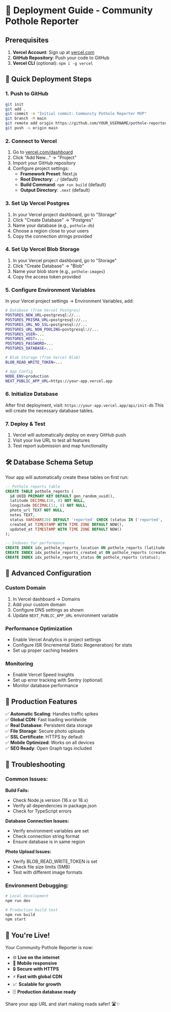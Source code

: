 # 🚀 Deployment Guide - Community Pothole Reporter

## Prerequisites

1. **Vercel Account**: Sign up at [vercel.com](https://vercel.com)
2. **GitHub Repository**: Push your code to GitHub
3. **Vercel CLI** (optional): `npm i -g vercel`

## 🎯 Quick Deployment Steps

### 1. **Push to GitHub**
```bash
git init
git add .
git commit -m "Initial commit: Community Pothole Reporter MVP"
git branch -M main
git remote add origin https://github.com/YOUR_USERNAME/pothole-reporter.git
git push -u origin main
```

### 2. **Connect to Vercel**
1. Go to [vercel.com/dashboard](https://vercel.com/dashboard)
2. Click "Add New..." → "Project"
3. Import your GitHub repository
4. Configure project settings:
   - **Framework Preset**: Next.js
   - **Root Directory**: `./` (default)
   - **Build Command**: `npm run build` (default)
   - **Output Directory**: `.next` (default)

### 3. **Set Up Vercel Postgres** 
1. In your Vercel project dashboard, go to "Storage"
2. Click "Create Database" → "Postgres"
3. Name your database (e.g., `pothole-db`)
4. Choose a region close to your users
5. Copy the connection strings provided

### 4. **Set Up Vercel Blob Storage**
1. In your Vercel project dashboard, go to "Storage"  
2. Click "Create Database" → "Blob"
3. Name your blob store (e.g., `pothole-images`)
4. Copy the access token provided

### 5. **Configure Environment Variables**
In your Vercel project settings → Environment Variables, add:

```bash
# Database (from Vercel Postgres)
POSTGRES_NEW_URL=postgresql://...
POSTGRES_PRISMA_URL=postgresql://...
POSTGRES_URL_NO_SSL=postgresql://...
POSTGRES_URL_NON_POOLING=postgresql://...
POSTGRES_USER=...
POSTGRES_HOST=...
POSTGRES_PASSWORD=...
POSTGRES_DATABASE=...

# Blob Storage (from Vercel Blob)
BLOB_READ_WRITE_TOKEN=...

# App Config
NODE_ENV=production
NEXT_PUBLIC_APP_URL=https://your-app.vercel.app
```

### 6. **Initialize Database**
After first deployment, visit: `https://your-app.vercel.app/api/init-db`
This will create the necessary database tables.

### 7. **Deploy & Test**
1. Vercel will automatically deploy on every GitHub push
2. Visit your live URL to test all features
3. Test report submission and map functionality

## 🛠️ Database Schema Setup

Your app will automatically create these tables on first run:

```sql
-- Pothole reports table
CREATE TABLE pothole_reports (
  id UUID PRIMARY KEY DEFAULT gen_random_uuid(),
  latitude DECIMAL(10, 8) NOT NULL,
  longitude DECIMAL(11, 8) NOT NULL,
  photo_url TEXT NOT NULL,
  notes TEXT,
  status VARCHAR(20) DEFAULT 'reported' CHECK (status IN ('reported', 'in_progress', 'fixed')),
  created_at TIMESTAMP WITH TIME ZONE DEFAULT NOW(),
  updated_at TIMESTAMP WITH TIME ZONE DEFAULT NOW()
);

-- Indexes for performance
CREATE INDEX idx_pothole_reports_location ON pothole_reports (latitude, longitude);
CREATE INDEX idx_pothole_reports_created_at ON pothole_reports (created_at DESC);
CREATE INDEX idx_pothole_reports_status ON pothole_reports (status);
```

## 🔧 Advanced Configuration

### Custom Domain
1. In Vercel dashboard → Domains
2. Add your custom domain
3. Configure DNS settings as shown
4. Update `NEXT_PUBLIC_APP_URL` environment variable

### Performance Optimization
- Enable Vercel Analytics in project settings
- Configure ISR (Incremental Static Regeneration) for stats
- Set up proper caching headers

### Monitoring
- Enable Vercel Speed Insights
- Set up error tracking with Sentry (optional)
- Monitor database performance

## 🎯 Production Features

✅ **Automatic Scaling**: Handles traffic spikes  
✅ **Global CDN**: Fast loading worldwide  
✅ **Real Database**: Persistent data storage  
✅ **File Storage**: Secure photo uploads  
✅ **SSL Certificate**: HTTPS by default  
✅ **Mobile Optimized**: Works on all devices  
✅ **SEO Ready**: Open Graph tags included  

## 🚨 Troubleshooting

### Common Issues:

**Build Fails:**
- Check Node.js version (16.x or 18.x)
- Verify all dependencies in package.json
- Check for TypeScript errors

**Database Connection Issues:**
- Verify environment variables are set
- Check connection string format
- Ensure database is in same region

**Photo Upload Issues:**
- Verify BLOB_READ_WRITE_TOKEN is set
- Check file size limits (5MB)
- Test with different image formats

### Environment Debugging:
```bash
# Local development
npm run dev

# Production build test
npm run build
npm start
```

## 🎉 You're Live!

Your Community Pothole Reporter is now:
- 🌐 **Live on the internet**
- 📱 **Mobile responsive** 
- 🔒 **Secure with HTTPS**
- ⚡ **Fast with global CDN**
- 📈 **Scalable for growth**
- 🗄️ **Production database ready**

Share your app URL and start making roads safer! 🛣️✨